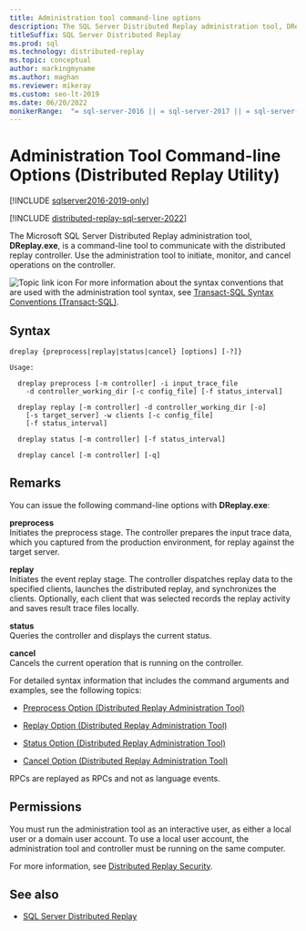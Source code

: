 ```yaml
---
title: Administration tool command-line options
description: The SQL Server Distributed Replay administration tool, DReplay.exe, is a command-line tool to communicate with the distributed replay controller.
titleSuffix: SQL Server Distributed Replay
ms.prod: sql
ms.technology: distributed-replay
ms.topic: conceptual
author: markingmyname
ms.author: maghan
ms.reviewer: mikeray
ms.custom: seo-lt-2019
ms.date: 06/20/2022
monikerRange:  "= sql-server-2016 || = sql-server-2017 || = sql-server-ver15 || = sql-server-linux-2017 || = sql-server-linux-ver15"
---
```


# Administration Tool Command-line Options (Distributed Replay Utility)

[!INCLUDE [sqlserver2016-2019-only](../../includes/applies-to-version/sqlserver2016-2019-only.md)]

[!INCLUDE [distributed-replay-sql-server-2022](../../includes/distributed-replay-sql-server-2022.md)]

The Microsoft SQL Server Distributed Replay administration tool, **DReplay.exe**, is a command-line tool to communicate with the distributed replay controller. Use the administration tool to initiate, monitor, and cancel operations on the controller.

![Topic link icon](../../database-engine/configure-windows/media/topic-link.gif "Topic link icon") For more information about the syntax conventions that are used with the administration tool syntax, see [Transact-SQL Syntax Conventions &#40;Transact-SQL&#41;](../../t-sql/language-elements/transact-sql-syntax-conventions-transact-sql.md).

## Syntax

```dos
dreplay {preprocess|replay|status|cancel} [options] [-?]}

Usage:

  dreplay preprocess [-m controller] -i input_trace_file  
    -d controller_working_dir [-c config_file] [-f status_interval]

  dreplay replay [-m controller] -d controller_working_dir [-o]  
    [-s target_server] -w clients [-c config_file]  
    [-f status_interval]

  dreplay status [-m controller] [-f status_interval]

  dreplay cancel [-m controller] [-q]   
```

## Remarks

You can issue the following command-line options with **DReplay.exe**:  

**preprocess**  
Initiates the preprocess stage. The controller prepares the input trace data, which you captured from the production environment, for replay against the target server. 

**replay**  
Initiates the event replay stage. The controller dispatches replay data to the specified clients, launches the distributed replay, and synchronizes the clients. Optionally, each client that was selected records the replay activity and saves result trace files locally.

**status**  
Queries the controller and displays the current status.

**cancel**  
Cancels the current operation that is running on the controller.

For detailed syntax information that includes the command arguments and examples, see the following topics:  

- [Preprocess Option &#40;Distributed Replay Administration Tool&#41;](../../tools/distributed-replay/preprocess-option-distributed-replay-administration-tool.md)

- [Replay Option &#40;Distributed Replay Administration Tool&#41;](../../tools/distributed-replay/replay-option-distributed-replay-administration-tool.md)

- [Status Option &#40;Distributed Replay Administration Tool&#41;](../../tools/distributed-replay/status-option-distributed-replay-administration-tool.md)

- [Cancel Option &#40;Distributed Replay Administration Tool&#41;](../../tools/distributed-replay/cancel-option-distributed-replay-administration-tool.md)

RPCs are replayed as RPCs and not as language events.

## Permissions

You must run the administration tool as an interactive user, as either a local user or a domain user account. To use a local user account, the administration tool and controller must be running on the same computer.

For more information, see [Distributed Replay Security](../../tools/distributed-replay/distributed-replay-security.md).

## See also

- [SQL Server Distributed Replay](../../tools/distributed-replay/sql-server-distributed-replay.md)
